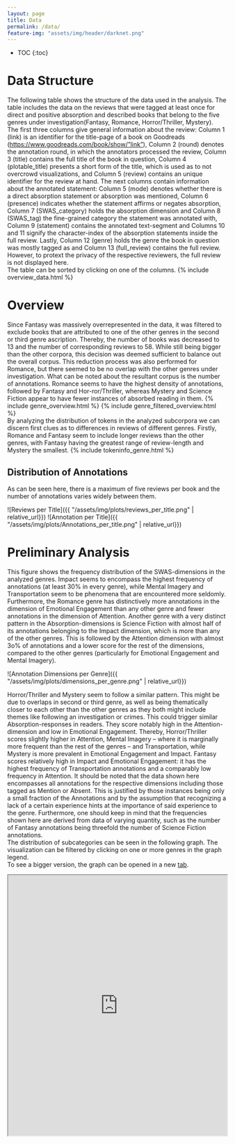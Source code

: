 ```yaml
---
layout: page
title: Data
permalink: /data/
feature-img: "assets/img/header/darknet.png"
---
```

* TOC
{:toc}

# Data Structure
The following table shows the structure of the data used in the analysis. The table includes the data on the reviews that were tagged at least once for direct and positive absorption and described books that belong to the five genres under investigation(Fantasy, Romance, Horror/Thriller, Mystery). <br>The first three columns give general information about the review: Column 1 (link) is an identifier for the title-page of a book on Goodreads (https://www.goodreads.com/book/show/”link”), Column 2 (round) denotes the annotation round, in which the annotators processed the review, Column 3 (title) contains the full title of the book in question, Column 4 (plotable_title) presents a short form of the title, which is used as to not overcrowd visualizations, and Column 5 (review) contains an unique identifier for the review at hand. The next columns contain information about the annotated statement: Column 5 (mode) denotes whether there is a direct absorption statement or absorption was mentioned, Column 6 (presence) indicates whether the statement affirms or negates absorption, Column 7 (SWAS_category) holds the absorption dimension and Column 8 (SWAS_tag) the fine-grained category the statement was annotated with, Column 9 (statement) contains the annotated text-segment and Columns 10 and 11 signify the character-index of the absorption statements inside the full review. Lastly, Column 12 (genre) holds the genre the book in question was mostly tagged as and Column 13 (full_review) contains the full review. However, to protext the privacy of the respective reviewers, the full review is not displayed here.
<br> The table can be sorted by clicking on one of the columns.
{% include overview_data.html %}
# Overview
Since Fantasy was massively overrepresented in the data, it was filtered to exclude books that are attributed to one of the other genres in the second or third genre ascription.
Thereby, the number of books was decreased to 13 and the number of corresponding reviews to 58. While still being bigger than the other corpora, this decision was deemed sufficient to balance out the overall corpus. This reduction process was also performed for Romance, but there seemed to be no overlap with the other genres under investigation. What can be noted about the resultant corpus is the number of annotations. Romance seems to have the highest density of annotations, followed by Fantasy and Hor-ror/Thriller, whereas Mystery and Science Fiction appear to have fewer instances of absorbed reading in them.
{% include genre_overview.html %}
{% include genre_filtered_overview.html %}
<br>
By analyzing the distribution of tokens in the analyzed subcorpora we can discern first clues as to differences in reviews of different genres. Firstly, Romance and Fantasy seem to include longer reviews than the other genres, with Fantasy having the greatest range of review-length and Mystery the smallest.
{% include tokeninfo_genre.html %}
## Distribution of Annotations
As can be seen here, there is a maximum of five reviews per book and the number of annotations varies widely between them.

![Reviews per Title]({{ "/assets/img/plots/reviews_per_title.png" | relative_url}})
![Annotation per Title]({{ "/assets/img/plots/Annotations_per_title.png" | relative_url}})

# Preliminary Analysis
This figure shows the frequency distribution of the SWAS-dimensions in the analyzed genres. Impact seems to encompass the highest frequency of annotations (at least 30% in every genre), while Mental Imagery and Transportation seem to be phenomena that are encountered more seldomly. Furthermore, the Romance genre has distinctively more annotations in the dimension of Emotional Engagement than any other genre and fewer annotations in the dimension of Attention. Another genre with a very distinct pattern in the Absorption-dimensions is Science Fiction with almost half of its annotations belonging to the Impact dimension, which is more than any of the other genres. This is followed by the Attention dimension with almost 3o% of annotations and a lower score for the rest of the dimensions, compared to the other genres (particularly for Emotional Engagement and Mental Imagery).

![Annotation Dimensions per Genre]({{ "/assets/img/plots/dimensions_per_genre.png" | relative_url}})

Horror/Thriller and Mystery seem to follow a similar pattern. This might be due to overlaps in second or third genre, as well as being thematically closer to each other than the other genres as they both might include themes like following an investigation or crimes. This could trigger similar Absorption-responses in readers. They score notably high in the Attention-dimension and low in Emotional Engagement. Thereby, Horror/Thriller scores slightly higher in Attention, Mental Imagery – where it is marginally more frequent than the rest of the genres – and Transportation, while Mystery is more prevalent in Emotional Engagement and Impact. Fantasy scores relatively high in Impact and Emotional Engagement: it has the highest frequency of Transportation annotations and a comparably low frequency in Attention.
It should be noted that the data shown here encompasses all annotations for the respective dimensions including those tagged as Mention or Absent. This is justified by those instances being only a small fraction of the Annotations and by the assumption that recognizing a lack of a certain experience hints at the importance of said experience to the genre. Furthermore, one should keep in mind that the frequencies shown here are derived from data of varying quantity, such as the number of Fantasy annotations being threefold the number of Science Fiction annotations.
<br>The distribution of subcategories can be seen in the following graph. The visualization can be filtered by clicking on one or more genres in the graph legend. <br>To see a bigger version, the graph can be opened in a new <a href="https://tinate.github.io/jubilant-octo-doodle/tags_per_genre.html" target="_blank" rel="noopener noreferrer">tab</a>.
<iframe src="https://tinate.github.io/jubilant-octo-doodle/tags_per_genre.html" height="600" width="100%"></iframe>
